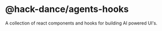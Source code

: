# @hack-dance/agents-hooks
A collection of react components and hooks for building AI powered UI's.

